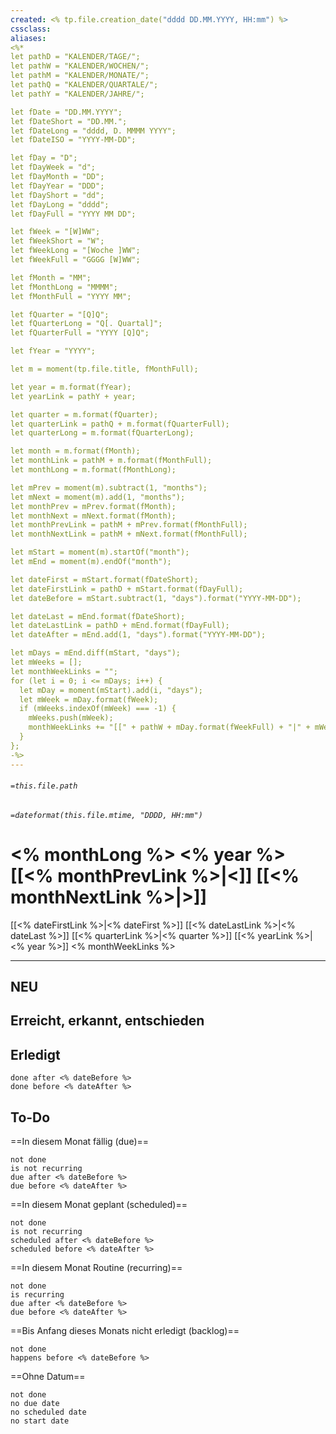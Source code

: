 ```yaml
---
created: <% tp.file.creation_date("dddd DD.MM.YYYY, HH:mm") %>
cssclass:
aliases:
<%*
let pathD = "KALENDER/TAGE/";
let pathW = "KALENDER/WOCHEN/";
let pathM = "KALENDER/MONATE/";
let pathQ = "KALENDER/QUARTALE/";
let pathY = "KALENDER/JAHRE/";

let fDate = "DD.MM.YYYY";
let fDateShort = "DD.MM.";
let fDateLong = "dddd, D. MMMM YYYY";
let fDateISO = "YYYY-MM-DD";

let fDay = "D";
let fDayWeek = "d";
let fDayMonth = "DD";
let fDayYear = "DDD";
let fDayShort = "dd";
let fDayLong = "dddd";
let fDayFull = "YYYY MM DD";

let fWeek = "[W]WW";
let fWeekShort = "W";
let fWeekLong = "[Woche ]WW";
let fWeekFull = "GGGG [W]WW";

let fMonth = "MM";
let fMonthLong = "MMMM";
let fMonthFull = "YYYY MM";

let fQuarter = "[Q]Q";
let fQuarterLong = "Q[. Quartal]";
let fQuarterFull = "YYYY [Q]Q";

let fYear = "YYYY";

let m = moment(tp.file.title, fMonthFull);

let year = m.format(fYear);
let yearLink = pathY + year;

let quarter = m.format(fQuarter);
let quarterLink = pathQ + m.format(fQuarterFull);
let quarterLong = m.format(fQuarterLong);

let month = m.format(fMonth);
let monthLink = pathM + m.format(fMonthFull);
let monthLong = m.format(fMonthLong);

let mPrev = moment(m).subtract(1, "months");
let mNext = moment(m).add(1, "months");
let monthPrev = mPrev.format(fMonth);
let monthNext = mNext.format(fMonth);
let monthPrevLink = pathM + mPrev.format(fMonthFull);
let monthNextLink = pathM + mNext.format(fMonthFull);

let mStart = moment(m).startOf("month");
let mEnd = moment(m).endOf("month");

let dateFirst = mStart.format(fDateShort);
let dateFirstLink = pathD + mStart.format(fDayFull);
let dateBefore = mStart.subtract(1, "days").format("YYYY-MM-DD");

let dateLast = mEnd.format(fDateShort);
let dateLastLink = pathD + mEnd.format(fDayFull);
let dateAfter = mEnd.add(1, "days").format("YYYY-MM-DD");

let mDays = mEnd.diff(mStart, "days");
let mWeeks = [];
let monthWeekLinks = "";
for (let i = 0; i <= mDays; i++) {
  let mDay = moment(mStart).add(i, "days");
  let mWeek = mDay.format(fWeek);
  if (mWeeks.indexOf(mWeek) === -1) {
    mWeeks.push(mWeek);
    monthWeekLinks += "[[" + pathW + mDay.format(fWeekFull) + "|" + mWeek + "]] ";
  }
};
-%>
---
```

###### `=this.file.path`
###### `=dateformat(this.file.mtime, "DDDD, HH:mm")`
# <% monthLong %> <% year %> [[<% monthPrevLink %>|<]] [[<% monthNextLink %>|>]]
[[<% dateFirstLink %>|<% dateFirst %>]] [[<% dateLastLink %>|<% dateLast %>]] [[<% quarterLink %>|<% quarter %>]] [[<% yearLink %>|<% year %>]]
<% monthWeekLinks %>

---

## NEU
## Erreicht, erkannt, entschieden
## Erledigt

```tasks
done after <% dateBefore %>
done before <% dateAfter %>
```

## To-Do

==In diesem Monat fällig (due)==
```tasks
not done
is not recurring
due after <% dateBefore %>
due before <% dateAfter %>
```

==In diesem Monat geplant (scheduled)==
```tasks
not done
is not recurring
scheduled after <% dateBefore %>
scheduled before <% dateAfter %>
```

==In diesem Monat Routine (recurring)==
```tasks
not done
is recurring
due after <% dateBefore %>
due before <% dateAfter %>
```

==Bis Anfang dieses Monats nicht erledigt (backlog)==
```tasks
not done
happens before <% dateBefore %>
```

==Ohne Datum==
```tasks
not done
no due date
no scheduled date
no start date
```
